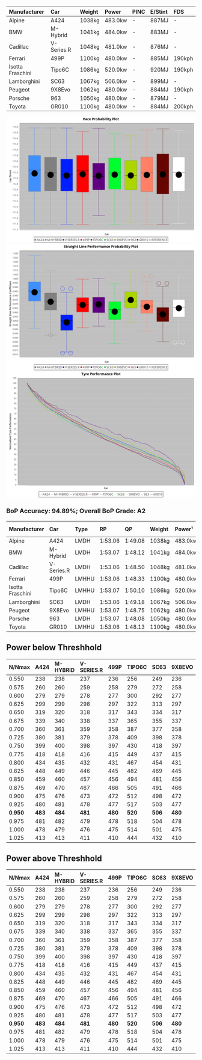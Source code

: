 | Manufacturer     | Car        | Weight | Power   | PINC    | E/Stint | FDS     |
|:-|:-|:-|:-|:-|:-|:-|
| Alpine           | A424       | 1038kg | 483.0kw |    -    | 887MJ   |    -    |
| BMW              | M-Hybrid   | 1041kg | 484.0kw |    -    | 883MJ   |    -    |
| Cadillac         | V-Series.R | 1048kg | 481.0kw |    -    | 876MJ   |    -    |
| Ferrari          | 499P       | 1100kg | 480.0kw |    -    | 885MJ   | 190kph  |
| Isotta Fraschini | Tipo6C     | 1086kg | 520.0kw |    -    | 920MJ   | 190kph  |
| Lamborghini      | SC63       | 1067kg | 506.0kw |    -    | 899MJ   |    -    |
| Peugeot          | 9X8Evo     | 1062kg | 480.0kw |    -    | 884MJ   | 190kph  |
| Porsche          | 963        | 1050kg | 480.0kw |    -    | 879MJ   |    -    |
| Toyota           | GR010      | 1100kg | 480.0kw |    -    | 884MJ   | 200kph  |

![PACECHART](./IMG/AUTO.png)
![STRAIGHTLINEPERFORMANCECHART](./IMG/AUTO_sp.png)
![TYREPERFORMANCECHART](./IMG/AUTO_tw.png)

### BoP Accuracy: 94.89%; Overall BoP Grade: A2
| Manufacturer     | Car        | Type  | RP      | QP      | Weight | Power¹  | Threshhold | PINC    | Power²   | E/Stint | AVG Vmax  | FDS     | RDLC | L/Stint | BOP-Grade | Model Accuracy | Model Points | Match%  | SimDiff |
|:-|:-|:-|:-|:-|:-|:-|:-|:-|:-|:-|:-|:-|:-|:-|:-|:-|:-|:-|:-|
| Alpine           | A424       | LMDH  | 1:53.06 | 1:49.08 | 1038kg | 483.0kw | 0.0kph     |    -    | 483.00kw |  887MJ  | 287.78kph |    -    | 1.01 | 34      | ~A1       | 99.49%         | 1360         | 100.00% | -0.26   |
| BMW              | M-Hybrid   | LMDH  | 1:53.07 | 1:48.12 | 1041kg | 484.0kw | 0.0kph     |    -    | 484.00kw |  883MJ  | 286.49kph |    -    | 1.01 | 34      | ~A1       | 98.62%         | 2363         | 100.00% | +0.11   |
| Cadillac         | V-Series.R | LMDH  | 1:53.06 | 1:48.50 | 1048kg | 481.0kw | 0.0kph     |    -    | 481.00kw |  876MJ  | 280.86kph |    -    | 1.01 | 34      | ~A1       | 98.50%         | 4201         | 95.09%  | +0.99   |
| Ferrari          | 499P       | LMHHU | 1:53.06 | 1:48.33 | 1100kg | 480.0kw | 0.0kph     |    -    | 480.00kw |  885MJ  | 281.85kph | 190kph  | 0.99 | 34      | ~A1       | 100.00%        | 4441         | 98.76%  | +1.06   |
| Isotta Fraschini | Tipo6C     | LMHHU | 1:53.07 | 1:50.10 | 1086kg | 520.0kw | 0.0kph     |    -    | 520.00kw |  920MJ  | 286.00kph | 190kph  | 1.01 | 34      | +C1       | 98.48%         | 130          | 79.58%  | #       |
| Lamborghini      | SC63       | LMDH  | 1:53.06 | 1:49.18 | 1067kg | 506.0kw | 0.0kph     |    -    | 506.00kw |  899MJ  | 284.15kph |    -    | 1.02 | 34      | ~A1       | 100.00%        | 784          | 97.58%  | #       |
| Peugeot          | 9X8Evo     | LMHHU | 1:53.07 | 1:48.75 | 1062kg | 480.0kw | 0.0kph     |    -    | 480.00kw |  884MJ  | 285.13kph | 190kph  | 0.99 | 34      | +B2       | 100.00%        | 808          | 84.76%  | +0.95   |
| Porsche          | 963        | LMDH  | 1:53.07 | 1:48.08 | 1050kg | 480.0kw | 0.0kph     |    -    | 480.00kw |  879MJ  | 283.72kph |    -    | 1.01 | 34      | ~A1       | 99.87%         | 12613        | 100.00% | +0.43   |
| Toyota           | GR010      | LMHHU | 1:53.06 | 1:48.13 | 1100kg | 480.0kw | 0.0kph     |    -    | 480.00kw |  884MJ  | 279.53kph | 200kph  | 1.00 | 34      | ~A1       | 99.73%         | 2956         | 98.27%  | +1.08   |

## Power below Threshhold
| N/Nmax    | A424    | M-HYBRID | V-SERIES.R | 499P    | TIPO6C  | SC63    | 9X8EVO  | 963     | GR010   |
|:-|:-|:-|:-|:-|:-|:-|:-|:-|:-|
|  0.550    |  238    |  238     |  237       |  236    |  256    |  249    |  236    |  236    |  236    |
|  0.575    |  260    |  260     |  259       |  258    |  279    |  272    |  258    |  258    |  258    |
|  0.600    |  279    |  279     |  278       |  277    |  300    |  292    |  277    |  277    |  277    |
|  0.625    |  299    |  299     |  298       |  297    |  322    |  313    |  297    |  297    |  297    |
|  0.650    |  319    |  320     |  318       |  317    |  343    |  334    |  317    |  317    |  317    |
|  0.675    |  339    |  340     |  338       |  337    |  365    |  355    |  337    |  337    |  337    |
|  0.700    |  360    |  361     |  359       |  358    |  387    |  377    |  358    |  358    |  358    |
|  0.725    |  380    |  381     |  379       |  378    |  409    |  398    |  378    |  378    |  378    |
|  0.750    |  399    |  400     |  398       |  397    |  430    |  418    |  397    |  397    |  397    |
|  0.775    |  418    |  418     |  416       |  415    |  449    |  437    |  415    |  415    |  415    |
|  0.800    |  434    |  435     |  432       |  431    |  467    |  454    |  431    |  431    |  431    |
|  0.825    |  448    |  449     |  446       |  445    |  482    |  469    |  445    |  445    |  445    |
|  0.850    |  459    |  460     |  457       |  456    |  494    |  481    |  456    |  456    |  456    |
|  0.875    |  469    |  470     |  467       |  466    |  505    |  491    |  466    |  466    |  466    |
|  0.900    |  475    |  476     |  473       |  472    |  512    |  498    |  472    |  472    |  472    |
|  0.925    |  480    |  481     |  478       |  477    |  517    |  503    |  477    |  477    |  477    |
| **0.950** | **483** | **484**  | **481**    | **480** | **520** | **506** | **480** | **480** | **480** |
|  0.975    |  481    |  482     |  479       |  478    |  518    |  504    |  478    |  478    |  478    |
|  1.000    |  478    |  479     |  476       |  475    |  514    |  501    |  475    |  475    |  475    |
|  1.025    |  413    |  413     |  411       |  410    |  444    |  432    |  410    |  410    |  410    |

## Power above Threshhold
| N/Nmax    | A424    | M-HYBRID | V-SERIES.R | 499P    | TIPO6C  | SC63    | 9X8EVO  | 963     | GR010   |
|:-|:-|:-|:-|:-|:-|:-|:-|:-|:-|
|  0.550    |  238    |  238     |  237       |  236    |  256    |  249    |  236    |  236    |  236    |
|  0.575    |  260    |  260     |  259       |  258    |  279    |  272    |  258    |  258    |  258    |
|  0.600    |  279    |  279     |  278       |  277    |  300    |  292    |  277    |  277    |  277    |
|  0.625    |  299    |  299     |  298       |  297    |  322    |  313    |  297    |  297    |  297    |
|  0.650    |  319    |  320     |  318       |  317    |  343    |  334    |  317    |  317    |  317    |
|  0.675    |  339    |  340     |  338       |  337    |  365    |  355    |  337    |  337    |  337    |
|  0.700    |  360    |  361     |  359       |  358    |  387    |  377    |  358    |  358    |  358    |
|  0.725    |  380    |  381     |  379       |  378    |  409    |  398    |  378    |  378    |  378    |
|  0.750    |  399    |  400     |  398       |  397    |  430    |  418    |  397    |  397    |  397    |
|  0.775    |  418    |  418     |  416       |  415    |  449    |  437    |  415    |  415    |  415    |
|  0.800    |  434    |  435     |  432       |  431    |  467    |  454    |  431    |  431    |  431    |
|  0.825    |  448    |  449     |  446       |  445    |  482    |  469    |  445    |  445    |  445    |
|  0.850    |  459    |  460     |  457       |  456    |  494    |  481    |  456    |  456    |  456    |
|  0.875    |  469    |  470     |  467       |  466    |  505    |  491    |  466    |  466    |  466    |
|  0.900    |  475    |  476     |  473       |  472    |  512    |  498    |  472    |  472    |  472    |
|  0.925    |  480    |  481     |  478       |  477    |  517    |  503    |  477    |  477    |  477    |
| **0.950** | **483** | **484**  | **481**    | **480** | **520** | **506** | **480** | **480** | **480** |
|  0.975    |  481    |  482     |  479       |  478    |  518    |  504    |  478    |  478    |  478    |
|  1.000    |  478    |  479     |  476       |  475    |  514    |  501    |  475    |  475    |  475    |
|  1.025    |  413    |  413     |  411       |  410    |  444    |  432    |  410    |  410    |  410    |
